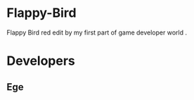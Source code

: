 # Flappy-Bird
Flappy Bird red edit by my first part of game developer world .

# Developers 
## Ege
